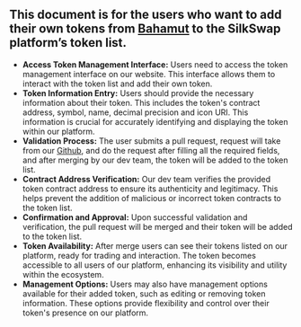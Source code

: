 ## This document is for the users who want to add their own tokens from [Bahamut](https://www.ftnscan.com/) to the SilkSwap platform’s token list.


- **Access Token Management Interface:** Users need to access the token management interface on our website. This interface allows them to interact with the token list and add their own token.
- **Token Information Entry:** Users should provide the necessary information about their token. This includes the token's contract address, symbol, name, decimal precision and icon URI. This information is crucial for accurately identifying and displaying the token within our platform.
- **Validation Process:** The user submits a pull request, request will take from our [Github](https://github.com/blockstars-tech/silk-swap/pulls), and do the request after filling all the required fields,  and after merging by our dev team, the token will be added to the token list.
- **Contract Address Verification:** Our dev team verifies the provided token contract address to ensure its authenticity and legitimacy. This helps prevent the addition of malicious or incorrect token contracts to the token list.
- **Confirmation and Approval:** Upon successful validation and verification, the pull request will be merged and their token will be added to the token list.
- **Token Availability:** After merge users can see their tokens listed on our platform, ready for trading and interaction. The token becomes accessible to all users of our platform, enhancing its visibility and utility within the ecosystem.
- **Management Options:** Users may also have management options available for their added token, such as editing or removing token information. These options provide flexibility and control over their token's presence on our platform.


